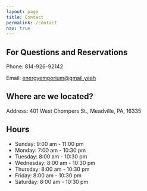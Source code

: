 ```yaml
---
layout: page
title: Contact
permalink: /contact
nav: true
---
```

## For Questions and Reservations
Phone: 814-926-92142

Email: energyemporium@gmail.yeah

## Where are we located?
Address: 401 West Chompers St., Meadville, PA, 16335

## Hours
- Sunday: 9:00 am - 11:00 pm
- Monday: 7:00 am - 10:30 pm
- Tuesday: 8:00 am - 10:30 pm
- Wednesday: 8:00 am - 10:30 pm
- Thursday: 8:00 am - 10:30 pm
- Friday: 8:00 am - 10:30 pm
- Saturday: 8:00 am - 10:30 pm

